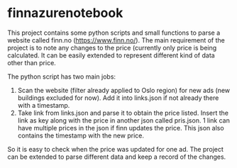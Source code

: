 # finnazurenotebook


This project contains some python scripts and small functions to parse a website called finn.no (https://www.finn.no/).
The main requirement of the project is to note any changes to the price (currently only price is being calculated. It 
can be easily extended to represent different kind of data other than price. 

The python script has two main jobs:
1. Scan the website (filter already applied to Oslo region) for new ads (new buildings excluded for now).
   Add it into links.json if not already there with a timestamp.
2. Take link from links.json and parse it to obtain the price listed. Insert the link as key along with the price in 
   another json called pris.json. 1 link can have multiple prices in the json if finn updates the price. This json
   also contains the timestamp with the new price. 
 
 
 
So it is easy to check when the price was updated for one ad. The project can be extended to parse different data and keep a record 
of the changes.
